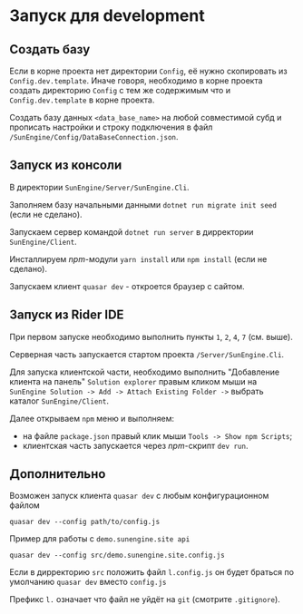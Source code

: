 # Запуск для development

## Создать базу

Если в корне проекта нет директории `Config`, её нужно скопировать из `Config.dev.template`. Иначе говоря, необходимо в корне проекта создать директорию `Config` с тем же содержимым что и `Config.dev.template` в корне проекта.

Создать базу данных `<data_base_name>` на любой совместимой субд и прописать настройки и строку подключения в файл `/SunEngine/Config/DataBaseConnection.json`.


## Запуск из консоли

В директории `SunEngine/Server/SunEngine.Cli`.

Заполняем базу начальными данными `dotnet run migrate init seed` (если не сделано).

Запускаем сервер командой `dotnet run server` в дирректории `SunEngine/Client`.

Инсталлируем *npm*-модули `yarn install` или `npm install` (если не сделано).

Запускаем клиент `quasar dev` - откроется браузер с сайтом.


## Запуск из Rider IDE 

При первом запуске необходимо выполнить пункты `1`, `2`, `4`, `7` (см. выше).

Серверная часть запускается стартом проекта `/Server/SunEngine.Cli`.

Для запуска клиентской части, необходимо выполнить "Добавление клиента на панель" `Solution explorer` правым кликом мыши на `SunEngine Solution -> Add -> Attach Existing Folder ->` выбрать каталог `SunEngine/Client`.

Далее открываем `npm` меню и выполняем:
- на файле `package.json` правый клик мыши `Tools -> Show npm Scripts`;
- клиентская часть запускается через *npm*-скрипт `dev run`.

## Дополнительно

Возможен запуск клиента `quasar dev` с любым конфигурационном файлом
```
quasar dev --config path/to/config.js
```
Пример для работы с `demo.sunengine.site api`
```
quasar dev --config src/demo.sunengine.site.config.js
```
Если в дирректорию `src` положить файл `l.config.js` он будет браться по умолчанию `quasar dev` вместо `config.js`

Префикс `l.` означает что файл не уйдёт на `git` (смотрите `.gitignore`). 